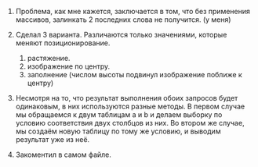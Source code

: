 1. Проблема, как мне кажется, заключается в том, что без применения массивов, залинкать 2 последних слова не получится. (у меня)

2. Сделал 3 варианта. Различаются только значениями, которые меняют позиционирование. 
    1. растяжение. 
    2. изображение по центру. 
    3. заполнение (числом высоты подвинул изображение поближе к центру)
    
3. Несмотря на то, что результат выполнения обоих запросов будет одинаковым, в них используются разные методы.
В первом случае мы обращаемся к двум таблицам а и b и делаем выборку по условию соответствия двух столбцов из них.
Во втором же случае, мы создаём новую таблицу по тому же условию, и выводим результат уже из неё.

4. Закоментил в самом файле.
